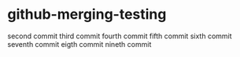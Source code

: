 # github-merging-testing
second commit
third commit
fourth commit
fifth commit
sixth commit
seventh commit
eigth commit
nineth commit
